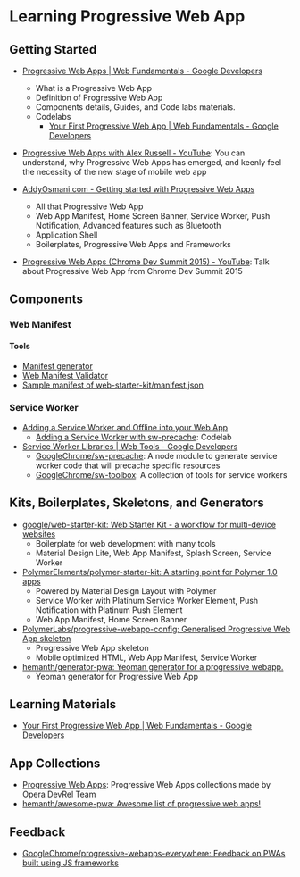 # Learning Progressive Web App

## Getting Started

- [Progressive Web Apps | Web Fundamentals - Google Developers](https://goo.gl/5OwmGx)
  - What is a Progressive Web App
  - Definition of Progressive Web App
  - Components details, Guides, and Code labs materials.
  - Codelabs
    - [Your First Progressive Web App | Web Fundamentals - Google Developers](https://goo.gl/PKp2c5)

- [Progressive Web Apps with Alex Russell - YouTube](https://goo.gl/dpvWfa): You can understand, why Progressive Web Apps has emerged, and keenly feel the necessity of the new stage of mobile web app

- [AddyOsmani.com - Getting started with Progressive Web Apps](https://goo.gl/GPyFQ8)
  - All that Progressive Web App
  - Web App Manifest, Home Screen Banner, Service Worker, Push Notification, Advanced features such as Bluetooth
  - Application Shell
  - Boilerplates, Progressive Web Apps and Frameworks

- [Progressive Web Apps (Chrome Dev Summit 2015) - YouTube](https://goo.gl/V0GoNY): Talk about Progressive Web App from Chrome Dev Summit 2015

## Components

### Web Manifest

#### Tools

- [Manifest generator](http://goo.gl/NSZ8XP)
- [Web Manifest Validator](https://goo.gl/bRwxEa)
- [Sample manifest of web-starter-kit/manifest.json](https://goo.gl/gLp3aq)

### Service Worker

- [Adding a Service Worker and Offline into your Web App](https://goo.gl/O6g5NA)
  - [Adding a Service Worker with sw-precache](https://goo.gl/jyPMBk): Codelab
- [Service Worker Libraries | Web Tools - Google Developers](https://goo.gl/11GFov)
  - [GoogleChrome/sw-precache](https://goo.gl/wgjwOl): A node module to generate service worker code that will precache specific resources
  - [GoogleChrome/sw-toolbox](https://goo.gl/0Ox4UV): A collection of tools for service workers

## Kits, Boilerplates, Skeletons, and Generators

- [google/web-starter-kit: Web Starter Kit - a workflow for multi-device websites](https://goo.gl/YNV3lb)
  - Boilerplate for web development with many tools
  - Material Design Lite, Web App Manifest, Splash Screen, Service Worker
- [PolymerElements/polymer-starter-kit: A starting point for Polymer 1.0 apps](https://goo.gl/xWC7vj)
  - Powered by Material Design Layout with Polymer
  - Service Worker with Platinum Service Worker Element, Push Notification with Platinum Push Element
  - Web App Manifest, Home Screen Banner
- [PolymerLabs/progressive-webapp-config: Generalised Progressive Web App skeleton](https://goo.gl/SsmiUN)
  - Progressive Web App skeleton
  - Mobile optimized HTML, Web App Manifest, Service Worker
- [hemanth/generator-pwa: Yeoman generator for a progressive webapp.](https://goo.gl/DI4yvx)
  - Yeoman generator for Progressive Web App

## Learning Materials

- [Your First Progressive Web App | Web Fundamentals - Google Developers](https://goo.gl/PKp2c5)

## App Collections

- [Progressive Web Apps](https://goo.gl/9XPv8D): Progressive Web Apps collections made by Opera DevRel Team
- [hemanth/awesome-pwa: Awesome list of progressive web apps!](https://goo.gl/vwuJkq)

## Feedback

- [GoogleChrome/progressive-webapps-everywhere: Feedback on PWAs built using JS frameworks](https://goo.gl/1WQIa3)
